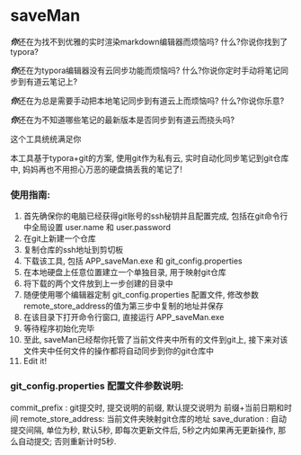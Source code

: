 # saveMan

  ***你***还在为找不到优雅的实时渲染markdown编辑器而烦恼吗?
    什么?你说你找到了typora?
    
  ***你***还在为typora编辑器没有云同步功能而烦恼吗?
    什么?你说你定时手动将笔记同步到有道云笔记上?
    
  ***你***还在为总是需要手动把本地笔记同步到有道云上而烦恼吗?
    什么?你说你乐意?
    
  ***你***还在为不知道哪些笔记的最新版本是否同步到有道云而挠头吗?
  
  这个工具统统满足你
  
  本工具基于typora+git的方案, 使用git作为私有云, 实时自动化同步笔记到git仓库中, 妈妈再也不用担心万恶的硬盘搞丢我的笔记了!
  
  ### 使用指南:
  
  1. 首先确保你的电脑已经获得git账号的ssh秘钥并且配置完成, 包括在git命令行中全局设置 user.name 和 user.password
  2. 在git上新建一个仓库
  3. 复制仓库的ssh地址到剪切板
  4. 下载该工具, 包括 APP_saveMan.exe 和 git_config.properties
  5. 在本地硬盘上任意位置建立一个单独目录, 用于映射git仓库
  6. 将下载的两个文件放到上一步创建的目录中
  7. 随便使用哪个编辑器定制 git_config.properties 配置文件, 修改参数remote_store_address的值为第三步中复制的地址并保存
  8. 在该目录下打开命令行窗口, 直接运行 APP_saveMan.exe
  9. 等待程序初始化完毕
  10. 至此, saveMan已经帮你托管了当前文件夹中所有的文件到git上, 接下来对该文件夹中任何文件的操作都将自动同步到你的git仓库中
  11. Edit it!
  
  ### git_config.properties 配置文件参数说明:
  
  commit_prefix : git提交时, 提交说明的前缀, 默认提交说明为 前缀+当前日期和时间
  remote_store_address: 当前文件夹映射git仓库的地址
  save_duration : 自动提交间隔, 单位为秒, 默认5秒, 即每次更新文件后, 5秒之内如果再无更新操作, 那么自动提交; 否则重新计时5秒.
  
